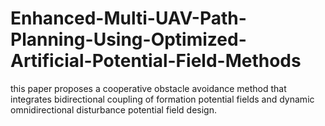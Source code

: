 # Enhanced-Multi-UAV-Path-Planning-Using-Optimized-Artificial-Potential-Field-Methods
this paper proposes a cooperative obstacle avoidance method that integrates bidirectional coupling of formation potential fields and dynamic omnidirectional disturbance potential field design. 
